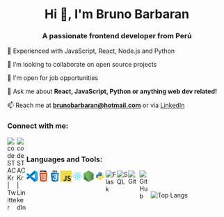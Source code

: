 <h1 align="center">Hi 👋, I'm Bruno Barbaran</h1>

<h3 align="center">A passionate frontend developer from Perú</h3>

🌱 Experienced with JavaScript, React, Node.js and Python

👯 I’m looking to collaborate on open source projects

🤔 I'm open for job opportunities

💬 Ask me about **React, JavaScript, Python or anything web dev related!**

📫 Reach me at **brunobarbaran@hotmail.com** or via [LinkedIn](https://www.linkedin.com/in/bruno-paolo-barbaran-quiroz-606478195/)

### Connect with me:

[<img align="left" alt="codeSTACKr | Twitter" width="22px" src="https://cdn.icon-icons.com/icons2/2972/PNG/512/twitter_logo_icon_186891.png" />][twitter]
[<img align="left" alt="codeSTACKr | LinkedIn" width="22px" src="https://upload.wikimedia.org/wikipedia/commons/thumb/8/81/LinkedIn_icon.svg/1024px-LinkedIn_icon.svg.png" />][linkedin]

<br />

### Languages and Tools:

<img align="left" alt="Visual Studio Code" width="26px" src="https://raw.githubusercontent.com/github/explore/80688e429a7d4ef2fca1e82350fe8e3517d3494d/topics/visual-studio-code/visual-studio-code.png" />
<img align="left" alt="HTML5" width="26px" src="https://raw.githubusercontent.com/github/explore/80688e429a7d4ef2fca1e82350fe8e3517d3494d/topics/html/html.png" />
<img align="left" alt="CSS3" width="26px" src="https://raw.githubusercontent.com/github/explore/80688e429a7d4ef2fca1e82350fe8e3517d3494d/topics/css/css.png" />
<img align="left" alt="JavaScript" width="26px" src="https://raw.githubusercontent.com/github/explore/80688e429a7d4ef2fca1e82350fe8e3517d3494d/topics/javascript/javascript.png" />
<img align="left" alt="React" width="26px" src="https://raw.githubusercontent.com/github/explore/80688e429a7d4ef2fca1e82350fe8e3517d3494d/topics/react/react.png" />
<img align="left" alt="Node.js" width="26px" src="https://raw.githubusercontent.com/github/explore/80688e429a7d4ef2fca1e82350fe8e3517d3494d/topics/nodejs/nodejs.png" />
<img align="left" alt="Python" width="26px" src="https://raw.githubusercontent.com/github/explore/80688e429a7d4ef2fca1e82350fe8e3517d3494d/topics/python/python.png" />
<img align="left" alt="Flask" width="26px" src="https://encrypted-tbn0.gstatic.com/images?q=tbn:ANd9GcTmD38KsMgEwahtWc_Nfs5ZVktP9dBc36MUZA&s" />
<img align="left" alt="SQL" width="26px" src="https://estuary.dev/static/d02a8d0785a4d9eeddead9dcc720f436/ce562/569dae_Azure_Sql_Server_Logo_Transparent_1_13b0b548d9.png" />
<img align="left" alt="Git" width="26px" src="https://git-scm.com/images/logos/downloads/Git-Icon-1788C.png" />
<img align="left" alt="GitHub" width="26px" src="https://upcdn.io/FW25bBB/image/content/app_logos/e71493b6-3fb2-4532-b850-bc45b937142c.webp?f=webp&w=1920&q=85&fit=shrink-cover" />

<br />
<br />

![Top Langs](https://github-readme-stats.vercel.app/api/top-langs/?username=iBarb&layout=compact&theme=radical)

[twitter]: https://twitter.com/barbaranbruno
[linkedin]: https://www.linkedin.com/in/bruno-paolo-barbaran-quiroz-606478195/
